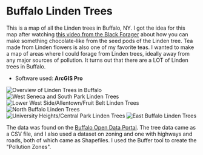 # Buffalo Linden Trees

This is a map of all the Linden trees in Buffalo, NY. I got the idea for this map after watching [this video from the Black Forager](https://fb.watch/fexb8qlX45/) about how you can make something chocolate-like from the seed pods of the Linden tree. Tea made from Linden flowers is also one of my favorite teas. I wanted to make a map of areas where I could forage from Linden trees, ideally away from any major sources of pollution. It turns out that there are a LOT of Linden trees in Buffalo.

* Software used: **ArcGIS Pro**

![Overview of Linden Trees in Buffalo](maps/BuffaloLinden1.png)
![West Seneca and South Park Linden Trees](maps/BuffaloLinden2.png)
![Lower West Side/Allentown/Fruit Belt Linden Trees](maps/BuffaloLinden3.png)
![North Buffalo Linden Trees](maps/BuffaloLinden4.png)
![University Heights/Central Park Linden Trees](maps/BuffaloLinden5.png)
![East Buffalo Linden Trees](maps/BuffaloLinden6.jpg)

The data was found on the [Buffalo Open Data Portal](https://data.buffalony.gov/). The tree data came as a CSV file, and I also used a dataset on zoning and one with highways and roads, both of which came as Shapefiles. I used the Buffer tool to create the "Pollution Zones".